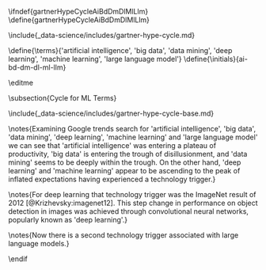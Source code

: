 \ifndef{gartnerHypeCycleAiBdDmDlMlLlm}
\define{gartnerHypeCycleAiBdDmDlMlLlm}

\include{_data-science/includes/gartner-hype-cycle.md}

\define{\terms}{'artificial intelligence', 'big data', 'data mining', 'deep learning', 'machine learning', 'large language model'}
\define{\initials}{ai-bd-dm-dl-ml-llm}

\editme

\subsection{Cycle for ML Terms}

\include{_data-science/includes/gartner-hype-cycle-base.md}


\notes{Examining Google trends search for 'artificial intelligence', 'big data', 'data mining', 'deep learning', 'machine learning' and 'large language model' we can see that 'artificial intelligence' was entering a plateau of productivity, 'big data' is entering the trough of disillusionment, and 'data mining' seems to be deeply within the trough. On the other hand, 'deep learning' and 'machine learning' appear to be ascending to the peak of inflated expectations having experienced a technology trigger.}

\notes{For deep learning that technology trigger was the ImageNet result of 2012 [@Krizhevsky:imagenet12]. This step change in performance on object detection in images was achieved through convolutional neural networks, popularly known as 'deep learning'.}

\notes{Now there is a second technology trigger associated with large language models.}

\endif
